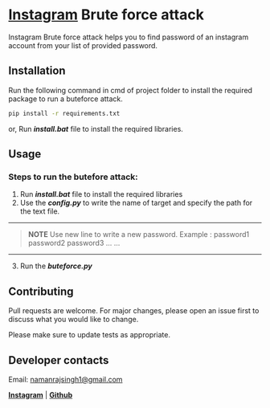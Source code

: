 # [Instagram](https://instagram.com/) Brute force attack
Instagram Brute force attack helps you to find password of an instagram account from your list of provided password.
## Installation
Run the following command in cmd of project folder to install the required package to run a buteforce attack. 
```bash
pip install -r requirements.txt
```
or,
Run ***install.bat*** file to install the required libraries.
## Usage
### Steps to run the butefore attack:
1. Run ***install.bat*** file to install the required libraries
2. Use the ***config.py*** to write the name of target and specify the path for the text file. 
---
>**NOTE**
Use new line to write a new password.
Example :
>password1
>password2
>password3
>...
>...

---

3. Run the ***buteforce.py***

## Contributing
Pull requests are welcome. For major changes, please open an issue first to discuss what you would like to change.

Please make sure to update tests as appropriate.

## Developer contacts
Email: namanrajsingh1@gmail.com

[**Instagram**](https://instagram.com/namanrajsingh01)                |               [**Github**](https://github.com/Naman-Raj-Singh)
